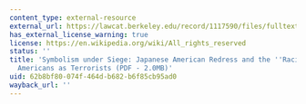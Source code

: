 ```yaml
---
content_type: external-resource
external_url: https://lawcat.berkeley.edu/record/1117590/files/fulltext.pdf
has_external_license_warning: true
license: https://en.wikipedia.org/wiki/All_rights_reserved
status: ''
title: 'Symbolism under Siege: Japanese American Redress and the ''Racing'' of Arab
  Americans as Terrorists (PDF - 2.0MB)'
uid: 62b8bf80-074f-464d-b682-b6f85cb95ad0
wayback_url: ''
---
```

